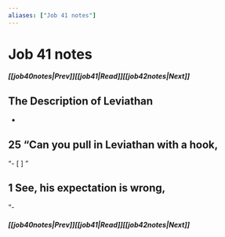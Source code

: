 ```yaml
---
aliases: ["Job 41 notes"]
---
```

# Job 41 notes
##### <span class=arrow-left></span>[[job40notes|Prev]]<span class=navigation-separator></span>[[job41|Read]]<span class=navigation-separator></span>[[job42notes|Next]]<span class=arrow-right></span>
## The Description of Leviathan
- 
## 25 “Can you pull in Leviathan with a hook,
“- [ ] ”
## 1 See, his expectation is wrong,
“- 

##### <span class=arrow-left></span>[[job40notes|Prev]]<span class=navigation-separator></span>[[job41|Read]]<span class=navigation-separator></span>[[job42notes|Next]]<span class=arrow-right></span>